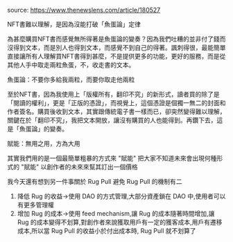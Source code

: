 source: https://www.thenewslens.com/article/180527

NFT書難以理解，是因為沒能打破「魚蛋論」定律

為甚麼購買NFT書而感覺無所得著是魚蛋論的變奏？因為我們吐糟的並非付了錢而沒得到文本，而是別人也得到文本，而感覺不到自己的得著。諷刺得很，最能簡單直接讓所有人理解買NFT書得到甚麼，不是提供更多的功能，更好的服務，而是從其他人手中取走兩粒魚蛋，不，收走書的文本。

魚蛋論：不要你多給我兩粒，而要你取走他兩粒

至於NFT書，因為我使用上「版權所有，翻印不究」的新形式，讀者買的除了是「閱讀的權利」，更是「正版的憑證」，而視覺上，這個憑證是個獨一無二的封面和作者簽名。購買後收到文本，其實跟傳統電子書一樣而已，卻突然變得難以理解，關鍵在於「翻印不究」，我把文本開放，讓沒有購買的人也能得到。再鑽下去，這是「魚蛋論」的變奏。

賦能：無用之用，方為大用

其實我們用的是一個最簡單粗暴的方式來 "賦能"
把大家不知道未來會出現何種形式的 "賦能"
以創作者的未來來幫其訂出一個價格


我今天還有想到另一件事關於 Rug Pull
避免 Rug Pull 的機制有二
1. 降低 Rug 的收益->使用 DAO 的方式管理,大部分資產鎖在 DAO 中,使用者可以有更多管理權
2. 增加 Rug 的成本->使用 feed mechanism,讓 Rug 的成本隨著時間增加,讓 Rug 的成本變得不划算,對創作者來說獲取用戶有一定的獲客成本,用戶有遷移成本,所以當 Rug Pull 的收益小於付出成本時, Rug Pull 就不划算了